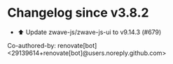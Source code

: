 # Changelog since v3.8.2
- ⬆️ Update zwave-js/zwave-js-ui to v9.14.3 (#679)

Co-authored-by: renovate[bot] <29139614+renovate[bot]@users.noreply.github.com> 

